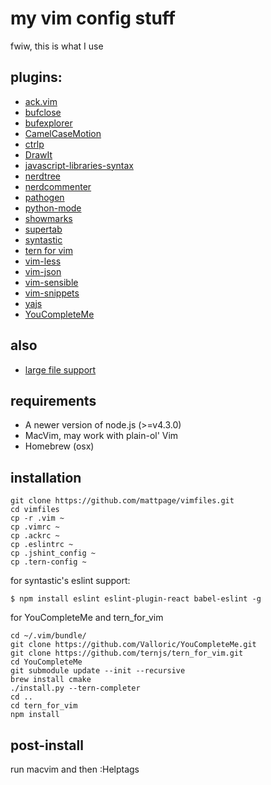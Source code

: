 # my vim config stuff
fwiw, this is what I use

## plugins:
* [ack.vim](https://github.com/mileszs/ack.vim)
* [bufclose](https://github.com/rbgrouleff/bclose.vim)
* [bufexplorer](https://github.com/vim-scripts/bufexplorer.zip)
* [CamelCaseMotion](https://github.com/bkad/CamelCaseMotion)
* [ctrlp](https://github.com/kien/ctrlp.vim)
* [DrawIt](https://github.com/vim-scripts/DrawIt)
* [javascript-libraries-syntax](https://github.com/othree/javascript-libraries-syntax.vim)
* [nerdtree](https://github.com/scrooloose/nerdtree)
* [nerdcommenter](https://github.com/scrooloose/nerdcommenter)
* [pathogen](https://github.com/tpope/vim-pathogen)
* [python-mode](https://github.com/klen/python-mode)
* [showmarks](https://github.com/vim-scripts/ShowMarks)
* [supertab](https://github.com/ervandew/supertab)
* [syntastic](https://github.com/scrooloose/syntastic)
* [tern for vim](https://github.com/marijnh/tern_for_vim)
* [vim-less](https://github.com/genoma/vim-less)
* [vim-json](https://github.com/elzr/vim-json)
* [vim-sensible](https://github.com/tpope/vim-sensible)
* [vim-snippets](https://github.com/honza/vim-snippets)
* [yajs](https://github.com/othree/yajs.vim)
* [YouCompleteMe](https://github.com/Valloric/YouCompleteMe)

## also
* [large file support](http://vim.wikia.com/wiki/Faster_loading_of_large_files)

## requirements
* A newer version of node.js (>=v4.3.0)
* MacVim, may work with plain-ol' Vim
* Homebrew (osx)

## installation
```shell
git clone https://github.com/mattpage/vimfiles.git
cd vimfiles
cp -r .vim ~
cp .vimrc ~
cp .ackrc ~
cp .eslintrc ~
cp .jshint_config ~
cp .tern-config ~
```

for syntastic's eslint support:
```shell
$ npm install eslint eslint-plugin-react babel-eslint -g
```

for YouCompleteMe and tern_for_vim
```
cd ~/.vim/bundle/
git clone https://github.com/Valloric/YouCompleteMe.git
git clone https://github.com/ternjs/tern_for_vim.git
cd YouCompleteMe
git submodule update --init --recursive
brew install cmake
./install.py --tern-completer
cd ..
cd tern_for_vim
npm install
```

## post-install
run macvim and then :Helptags
